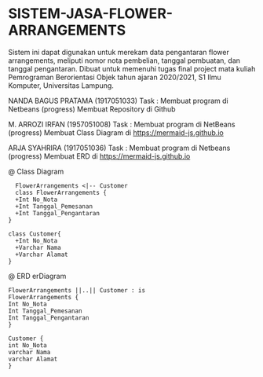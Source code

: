 # SISTEM-JASA-FLOWER-ARRANGEMENTS
Sistem ini dapat digunakan untuk merekam data pengantaran flower arrangements, meliputi nomor nota pembelian, tanggal pembuatan, dan tanggal pengantaran. Dibuat untuk memenuhi tugas final project mata kuliah Pemrograman Berorientasi Objek tahun ajaran 2020/2021, S1 Ilmu Komputer, Universitas Lampung.

NANDA BAGUS PRATAMA (1917051033)
Task : Membuat program di Netbeans (progress)
       Membuat Repository di Github

M. ARROZI IRFAN (1957051008)
Task : Membuat program di NetBeans (progress)
       Membuat Class Diagram di https://mermaid-js.github.io

ARJA SYAHRIRA (1917051036)
Task : Membuat program di Netbeans (progress)
       Membuat ERD di https://mermaid-js.github.io


@ Class Diagram
      
      FlowerArrangements <|-- Customer
      class FlowerArrangements {
      +Int No_Nota
      +Int Tanggal_Pemesanan
      +Int Tanggal_Pengantaran      
    }
    
    class Customer{
      +Int No_Nota
      +Varchar Nama
      +Varchar Alamat
    }
    
    
@ ERD
erDiagram

    FlowerArrangements ||..|| Customer : is 
    FlowerArrangements {
    Int No_Nota
    Int Tanggal_Pemesanan
    Int Tanggal_Pengantaran
    }
   
    Customer {
    int No_Nota
    varchar Nama
    varchar Alamat
    }
